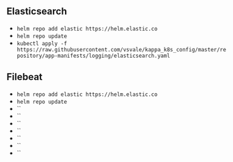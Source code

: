 ## Elasticsearch
- `helm repo add elastic https://helm.elastic.co`
- `helm repo update`
- `kubectl apply -f https://raw.githubusercontent.com/vsvale/kappa_k8s_config/master/repository/app-manifests/logging/elasticsearch.yaml`

## Filebeat
- `helm repo add elastic https://helm.elastic.co`
- `helm repo update`
- ``
- ``
- ``
- ``
- ``
- ``
- ``
